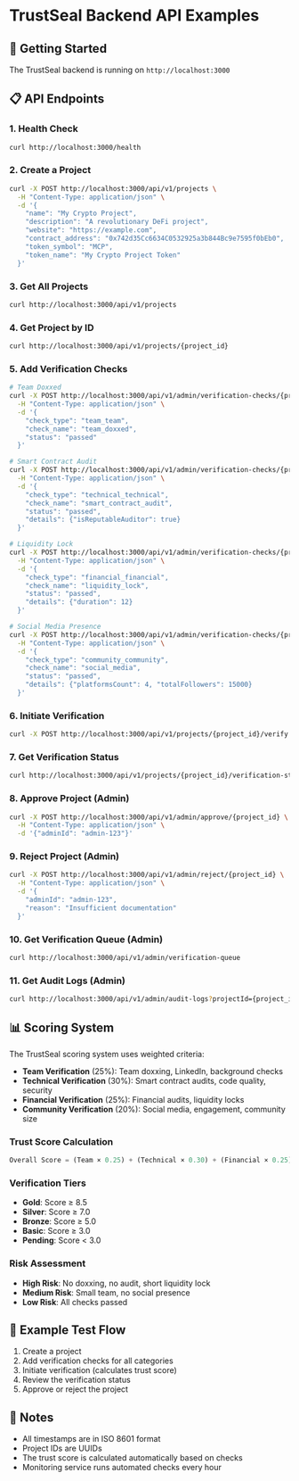 # TrustSeal Backend API Examples

## 🚀 Getting Started

The TrustSeal backend is running on `http://localhost:3000`

## 📋 API Endpoints

### 1. Health Check
```bash
curl http://localhost:3000/health
```

### 2. Create a Project
```bash
curl -X POST http://localhost:3000/api/v1/projects \
  -H "Content-Type: application/json" \
  -d '{
    "name": "My Crypto Project",
    "description": "A revolutionary DeFi project",
    "website": "https://example.com",
    "contract_address": "0x742d35Cc6634C0532925a3b844Bc9e7595f0bEb0",
    "token_symbol": "MCP",
    "token_name": "My Crypto Project Token"
  }'
```

### 3. Get All Projects
```bash
curl http://localhost:3000/api/v1/projects
```

### 4. Get Project by ID
```bash
curl http://localhost:3000/api/v1/projects/{project_id}
```

### 5. Add Verification Checks
```bash
# Team Doxxed
curl -X POST http://localhost:3000/api/v1/admin/verification-checks/{project_id} \
  -H "Content-Type: application/json" \
  -d '{
    "check_type": "team_team",
    "check_name": "team_doxxed",
    "status": "passed"
  }'

# Smart Contract Audit
curl -X POST http://localhost:3000/api/v1/admin/verification-checks/{project_id} \
  -H "Content-Type: application/json" \
  -d '{
    "check_type": "technical_technical",
    "check_name": "smart_contract_audit",
    "status": "passed",
    "details": {"isReputableAuditor": true}
  }'

# Liquidity Lock
curl -X POST http://localhost:3000/api/v1/admin/verification-checks/{project_id} \
  -H "Content-Type: application/json" \
  -d '{
    "check_type": "financial_financial",
    "check_name": "liquidity_lock",
    "status": "passed",
    "details": {"duration": 12}
  }'

# Social Media Presence
curl -X POST http://localhost:3000/api/v1/admin/verification-checks/{project_id} \
  -H "Content-Type: application/json" \
  -d '{
    "check_type": "community_community",
    "check_name": "social_media",
    "status": "passed",
    "details": {"platformsCount": 4, "totalFollowers": 15000}
  }'
```

### 6. Initiate Verification
```bash
curl -X POST http://localhost:3000/api/v1/projects/{project_id}/verify
```

### 7. Get Verification Status
```bash
curl http://localhost:3000/api/v1/projects/{project_id}/verification-status
```

### 8. Approve Project (Admin)
```bash
curl -X POST http://localhost:3000/api/v1/admin/approve/{project_id} \
  -H "Content-Type: application/json" \
  -d '{"adminId": "admin-123"}'
```

### 9. Reject Project (Admin)
```bash
curl -X POST http://localhost:3000/api/v1/admin/reject/{project_id} \
  -H "Content-Type: application/json" \
  -d '{
    "adminId": "admin-123",
    "reason": "Insufficient documentation"
  }'
```

### 10. Get Verification Queue (Admin)
```bash
curl http://localhost:3000/api/v1/admin/verification-queue
```

### 11. Get Audit Logs (Admin)
```bash
curl http://localhost:3000/api/v1/admin/audit-logs?projectId={project_id}
```

## 📊 Scoring System

The TrustSeal scoring system uses weighted criteria:

- **Team Verification** (25%): Team doxxing, LinkedIn, background checks
- **Technical Verification** (30%): Smart contract audits, code quality, security
- **Financial Verification** (25%): Financial audits, liquidity locks
- **Community Verification** (20%): Social media, engagement, community size

### Trust Score Calculation

```javascript
Overall Score = (Team × 0.25) + (Technical × 0.30) + (Financial × 0.25) + (Community × 0.20)
```

### Verification Tiers

- **Gold**: Score ≥ 8.5
- **Silver**: Score ≥ 7.0
- **Bronze**: Score ≥ 5.0
- **Basic**: Score ≥ 3.0
- **Pending**: Score < 3.0

### Risk Assessment

- **High Risk**: No doxxing, no audit, short liquidity lock
- **Medium Risk**: Small team, no social presence
- **Low Risk**: All checks passed

## 🧪 Example Test Flow

1. Create a project
2. Add verification checks for all categories
3. Initiate verification (calculates trust score)
4. Review the verification status
5. Approve or reject the project

## 📝 Notes

- All timestamps are in ISO 8601 format
- Project IDs are UUIDs
- The trust score is calculated automatically based on checks
- Monitoring service runs automated checks every hour
